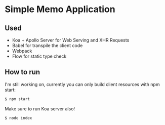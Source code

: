 # Simple Memo Application
## Used
- Koa + Apollo Server for Web Serving and XHR Requests
- Babel for transpile the client code
- Webpack
- Flow for static type check

## How to run
I'm still working on, currently you can only build client resources with npm start:

```bash
$ npm start
```

Make sure to run Koa server also!

```bash
$ node index
```

